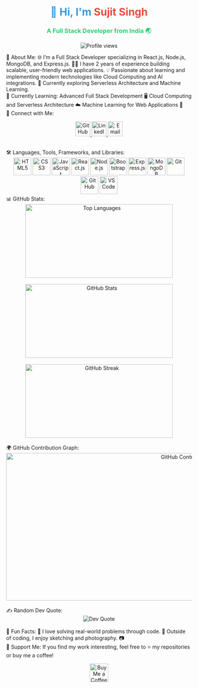 <h1 align="center" style="color: #3498db;">👋 Hi, I'm <span style="color: #e74c3c;">Sujit Singh</span></h1> <h3 align="center" style="color: #2ecc71;">A Full Stack Developer from India 🌏</h3> <p align="center"> <img src="https://komarev.com/ghpvc/?username=sujitsingh521&label=Profile%20views&color=0e75b6&style=flat" alt="Profile views" /> </p>
🚀 About Me:
🌐 I’m a Full Stack Developer specializing in React.js, Node.js, MongoDB, and Express.js.
👨‍💻 I have 2 years of experience building scalable, user-friendly web applications.
💡 Passionate about learning and implementing modern technologies like Cloud Computing and AI integrations.
🎯 Currently exploring Serverless Architecture and Machine Learning.
<br>
🌱 Currently Learning:
Advanced Full Stack Development 🖥️
Cloud Computing and Serverless Architecture ☁️
Machine Learning for Web Applications 🤖
<br>
🔗 Connect with Me:
<p align="center"> <a href="https://github.com/sujitsingh521" target="_blank"> <img src="https://img.icons8.com/ios-glyphs/30/000000/github.png" alt="GitHub" width="40" height="40"/> </a> <a href="https://www.linkedin.com/in/sujitsingh521/" target="_blank"> <img src="https://img.icons8.com/color/48/000000/linkedin.png" alt="LinkedIn" width="40" height="40"/> </a> <a href="mailto:sujitsingh521@example.com" target="_blank"> <img src="https://img.icons8.com/color/48/000000/gmail.png" alt="Email" width="40" height="40"/> </a> </p> <br>
🛠️ Languages, Tools, Frameworks, and Libraries:
<div align="center"> <!-- Languages --> <img src="https://img.icons8.com/color/48/000000/html-5.png" alt="HTML5" width="48" height="48"/> <img src="https://img.icons8.com/color/48/000000/css3.png" alt="CSS3" width="48" height="48"/> <img src="https://img.icons8.com/color/48/000000/javascript.png" alt="JavaScript" width="48" height="48"/> <!-- Frameworks --> <img src="https://img.icons8.com/color/48/000000/react-native.png" alt="React.js" width="48" height="48"/> <img src="https://img.icons8.com/color/48/000000/nodejs.png" alt="Node.js" width="48" height="48"/> <img src="https://img.icons8.com/color/48/000000/bootstrap.png" alt="Bootstrap" width="48" height="48"/> <img src="https://img.icons8.com/color/48/000000/express-js.png" alt="Express.js" width="48" height="48"/> <!-- Databases --> <img src="https://img.icons8.com/color/48/000000/mongodb.png" alt="MongoDB" width="48" height="48"/> <!-- Version Control --> <img src="https://img.icons8.com/color/48/000000/git.png" alt="Git" width="48" height="48"/> <img src="https://img.icons8.com/color/48/000000/github-2.png" alt="GitHub" width="48" height="48"/> <!-- Tools and Platforms --> <img src="https://img.icons8.com/color/48/000000/visual-studio-code-2019.png" alt="VS Code" width="48" height="48"/> </div>
📊 GitHub Stats:
<div align="center"> <img src="https://github-readme-stats.vercel.app/api/top-langs/?username=sujitsingh521&layout=compact&theme=radical" alt="Top Languages" width="400" height="200"/> <br><br> <img src="https://github-readme-stats.vercel.app/api?username=sujitsingh521&show_icons=true&theme=radical" alt="GitHub Stats" width="400" height="200"/> <br><br> <img src="https://github-readme-streak-stats.herokuapp.com/?user=sujitsingh521&theme=radical" alt="GitHub Streak" width="400" height="200"/> </div> <br>
🌍 GitHub Contribution Graph:
<div align="center"> <img src="https://files.oaiusercontent.com/file-IJAez9Vz2r8tkfzMeDePyBve?se=2024-11-16T04%3A32%3A51Z&sp=r&sv=2024-08-04&sr=b&rscc=max-age%3D604800%2C%20immutable%2C%20private&rscd=attachment%3B%20filename%3D0cee0668-d343-48ba-a0ba-e317b1bf4153.webp&sig=u3nZqtMkX2DgiAoA7HkR32RpR%2BqWW%2BCYEDo6SpFcnH4%3D" alt="GitHub Contribution Graph" style="width: 1000px; height: 400px;" /> </div> <br>
✍️ Random Dev Quote:
<div align="center"> <img src="https://quotes-github-readme.vercel.app/api?type=horizontal&theme=radical" alt="Dev Quote" /> </div> <br>
🎯 Fun Facts:
🔭 I love solving real-world problems through code.
🎨 Outside of coding, I enjoy sketching and photography. 📷
<br>
💖 Support Me:
If you find my work interesting, feel free to ⭐️ my repositories or buy me a coffee!

<p align="center"> <a href="https://www.buymeacoffee.com/sujitsingh" target="_blank"> <img src="https://img.icons8.com/ios-filled/100/000000/coffee.png" height="50" alt="Buy Me a Coffee" /> </a> </p> <br>
